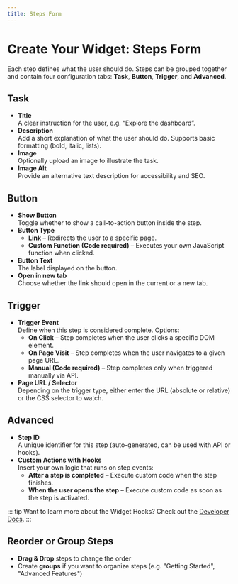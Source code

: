 ```yaml
---
title: Steps Form
---
```


# Create Your Widget: Steps Form

Each step defines what the user should do. Steps can be grouped together and contain four configuration tabs: **Task**, **Button**, **Trigger**, and **Advanced**.

## Task
- **Title**  
  A clear instruction for the user, e.g. “Explore the dashboard”.
- **Description**  
  Add a short explanation of what the user should do. Supports basic formatting (bold, italic, lists).
- **Image**  
  Optionally upload an image to illustrate the task.  
- **Image Alt**  
  Provide an alternative text description for accessibility and SEO.

## Button
- **Show Button**  
  Toggle whether to show a call-to-action button inside the step.
- **Button Type**  
  - **Link** – Redirects the user to a specific page.  
  - **Custom Function (Code required)** – Executes your own JavaScript function when clicked.
- **Button Text**  
  The label displayed on the button.
- **Open in new tab**  
  Choose whether the link should open in the current or a new tab.

## Trigger
- **Trigger Event**  
  Define when this step is considered complete. Options:  
  - **On Click** – Step completes when the user clicks a specific DOM element.  
  - **On Page Visit** – Step completes when the user navigates to a given page URL.  
  - **Manual (Code required)** – Step completes only when triggered manually via API.  
- **Page URL / Selector**  
  Depending on the trigger type, either enter the URL (absolute or relative) or the CSS selector to watch.

## Advanced
- **Step ID**  
  A unique identifier for this step (auto-generated, can be used with API or hooks).  
- **Custom Actions with Hooks**  
  Insert your own logic that runs on step events:  
  - **After a step is completed** – Execute custom code when the step finishes.  
  - **When the user opens the step** – Execute custom code as soon as the step is activated.

::: tip Want to learn more about the Widget Hooks?
Check out the [Developer Docs](/dev/hooks).
:::

## Reorder or Group Steps

- **Drag & Drop** steps to change the order  
- Create **groups** if you want to organize steps (e.g. "Getting Started", "Advanced Features")
